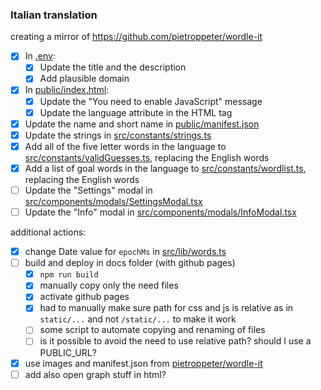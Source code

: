 ### Italian translation

creating a mirror of <https://github.com/pietroppeter/wordle-it>

- [x] In [.env](.env):
  - [x] Update the title and the description
  - [x] Add plausible domain
- [x] In [public/index.html](public/index.html):
  - [x] Update the "You need to enable JavaScript" message
  - [x] Update the language attribute in the HTML tag
- [x] Update the name and short name in [public/manifest.json](public/manifest.json)
- [x] Update the strings in [src/constants/strings.ts](src/constants/strings.ts)
- [x] Add all of the five letter words in the language to [src/constants/validGuesses.ts](src/constants/validGuesses.ts), replacing the English words
- [x] Add a list of goal words in the language to [src/constants/wordlist.ts](src/constants/wordlist.ts), replacing the English words
- [ ] Update the "Settings" modal in [src/components/modals/SettingsModal.tsx](src/components/modals/SettingsModal.tsx)
- [ ] Update the "Info" modal in [src/components/modals/InfoModal.tsx](src/components/modals/InfoModal.tsx)

additional actions:
- [x] change Date value for `epochMs` in [src/lib/words.ts](src/lib/words.ts)
- [ ] build and deploy in docs folder (with github pages)
  - [x] `npm run build`
  - [x] manually copy only the need files
  - [x] activate github pages
  - [x] had to manually make sure path for css and js is relative as in `static/...` and not `/static/...` to make it work
  - [ ] some script to automate copying and renaming of files
  - [ ] is it possible to avoid the need to use relative path?
    should I use a PUBLIC_URL?
- [x] use images and manifest.json from [pietroppeter/wordle-it](https://github.com/pietroppeter/wordle-it)
- [ ] add also open graph stuff in html?